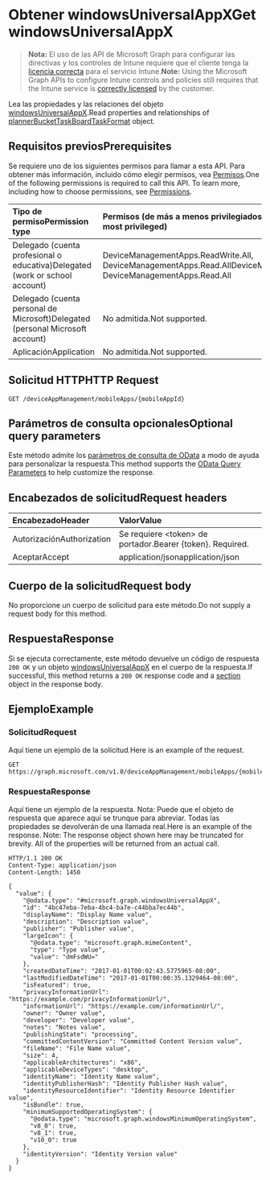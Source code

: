 # <a name="get-windowsuniversalappx"></a><span data-ttu-id="3c5d2-101">Obtener windowsUniversalAppX</span><span class="sxs-lookup"><span data-stu-id="3c5d2-101">Get windowsUniversalAppX</span></span>

> <span data-ttu-id="3c5d2-102">**Nota:** El uso de las API de Microsoft Graph para configurar las directivas y los controles de Intune requiere que el cliente tenga la [licencia correcta](https://go.microsoft.com/fwlink/?linkid=839381) para el servicio Intune.</span><span class="sxs-lookup"><span data-stu-id="3c5d2-102">**Note:** Using the Microsoft Graph APIs to configure Intune controls and policies still requires that the Intune service is [correctly licensed](https://go.microsoft.com/fwlink/?linkid=839381) by the customer.</span></span>

<span data-ttu-id="3c5d2-103">Lea las propiedades y las relaciones del objeto [windowsUniversalAppX](../resources/intune_apps_windowsuniversalappx.md).</span><span class="sxs-lookup"><span data-stu-id="3c5d2-103">Read properties and relationships of [plannerBucketTaskBoardTaskFormat](../resources/intune_apps_windowsuniversalappx.md) object.</span></span>
## <a name="prerequisites"></a><span data-ttu-id="3c5d2-104">Requisitos previos</span><span class="sxs-lookup"><span data-stu-id="3c5d2-104">Prerequisites</span></span>
<span data-ttu-id="3c5d2-p101">Se requiere uno de los siguientes permisos para llamar a esta API. Para obtener más información, incluido cómo elegir permisos, vea [Permisos](../../../concepts/permissions_reference.md).</span><span class="sxs-lookup"><span data-stu-id="3c5d2-p101">One of the following permissions is required to call this API. To learn more, including how to choose permissions, see [Permissions](../../../concepts/permissions_reference.md).</span></span>

|<span data-ttu-id="3c5d2-107">Tipo de permiso</span><span class="sxs-lookup"><span data-stu-id="3c5d2-107">Permission type</span></span>|<span data-ttu-id="3c5d2-108">Permisos (de más a menos privilegiados)</span><span class="sxs-lookup"><span data-stu-id="3c5d2-108">Permissions (from least to most privileged)</span></span>|
|:---|:---|
|<span data-ttu-id="3c5d2-109">Delegado (cuenta profesional o educativa)</span><span class="sxs-lookup"><span data-stu-id="3c5d2-109">Delegated (work or school account)</span></span>|<span data-ttu-id="3c5d2-110">DeviceManagementApps.ReadWrite.All, DeviceManagementApps.Read.All</span><span class="sxs-lookup"><span data-stu-id="3c5d2-110">DeviceManagementApps.ReadWrite.All, DeviceManagementApps.Read.All</span></span>|
|<span data-ttu-id="3c5d2-111">Delegado (cuenta personal de Microsoft)</span><span class="sxs-lookup"><span data-stu-id="3c5d2-111">Delegated (personal Microsoft account)</span></span>|<span data-ttu-id="3c5d2-112">No admitida.</span><span class="sxs-lookup"><span data-stu-id="3c5d2-112">Not supported.</span></span>|
|<span data-ttu-id="3c5d2-113">Aplicación</span><span class="sxs-lookup"><span data-stu-id="3c5d2-113">Application</span></span>|<span data-ttu-id="3c5d2-114">No admitida.</span><span class="sxs-lookup"><span data-stu-id="3c5d2-114">Not supported.</span></span>|

## <a name="http-request"></a><span data-ttu-id="3c5d2-115">Solicitud HTTP</span><span class="sxs-lookup"><span data-stu-id="3c5d2-115">HTTP Request</span></span>
<!-- {
  "blockType": "ignored"
}
-->
``` http
GET /deviceAppManagement/mobileApps/{mobileAppId}
```

## <a name="optional-query-parameters"></a><span data-ttu-id="3c5d2-116">Parámetros de consulta opcionales</span><span class="sxs-lookup"><span data-stu-id="3c5d2-116">Optional query parameters</span></span>
<span data-ttu-id="3c5d2-117">Este método admite los [parámetros de consulta de OData](https://developer.microsoft.com/es-ES/graph/docs/overview/query_parameters) a modo de ayuda para personalizar la respuesta.</span><span class="sxs-lookup"><span data-stu-id="3c5d2-117">This method supports the [OData Query Parameters](https://developer.microsoft.com/es-ES/graph/docs/overview/query_parameters) to help customize the response.</span></span>
## <a name="request-headers"></a><span data-ttu-id="3c5d2-118">Encabezados de solicitud</span><span class="sxs-lookup"><span data-stu-id="3c5d2-118">Request headers</span></span>
|<span data-ttu-id="3c5d2-119">Encabezado</span><span class="sxs-lookup"><span data-stu-id="3c5d2-119">Header</span></span>|<span data-ttu-id="3c5d2-120">Valor</span><span class="sxs-lookup"><span data-stu-id="3c5d2-120">Value</span></span>|
|:---|:---|
|<span data-ttu-id="3c5d2-121">Autorización</span><span class="sxs-lookup"><span data-stu-id="3c5d2-121">Authorization</span></span>|<span data-ttu-id="3c5d2-122">Se requiere &lt;token&gt; de portador.</span><span class="sxs-lookup"><span data-stu-id="3c5d2-122">Bearer {token}. Required.</span></span>|
|<span data-ttu-id="3c5d2-123">Aceptar</span><span class="sxs-lookup"><span data-stu-id="3c5d2-123">Accept</span></span>|<span data-ttu-id="3c5d2-124">application/json</span><span class="sxs-lookup"><span data-stu-id="3c5d2-124">application/json</span></span>|

## <a name="request-body"></a><span data-ttu-id="3c5d2-125">Cuerpo de la solicitud</span><span class="sxs-lookup"><span data-stu-id="3c5d2-125">Request body</span></span>
<span data-ttu-id="3c5d2-126">No proporcione un cuerpo de solicitud para este método.</span><span class="sxs-lookup"><span data-stu-id="3c5d2-126">Do not supply a request body for this method.</span></span>

## <a name="response"></a><span data-ttu-id="3c5d2-127">Respuesta</span><span class="sxs-lookup"><span data-stu-id="3c5d2-127">Response</span></span>
<span data-ttu-id="3c5d2-128">Si se ejecuta correctamente, este método devuelve un código de respuesta `200 OK` y un objeto [windowsUniversalAppX](../resources/intune_apps_windowsuniversalappx.md) en el cuerpo de la respuesta.</span><span class="sxs-lookup"><span data-stu-id="3c5d2-128">If successful, this method returns a `200 OK` response code and a [section](../resources/intune_apps_windowsuniversalappx.md) object in the response body.</span></span>

## <a name="example"></a><span data-ttu-id="3c5d2-129">Ejemplo</span><span class="sxs-lookup"><span data-stu-id="3c5d2-129">Example</span></span>
### <a name="request"></a><span data-ttu-id="3c5d2-130">Solicitud</span><span class="sxs-lookup"><span data-stu-id="3c5d2-130">Request</span></span>
<span data-ttu-id="3c5d2-131">Aquí tiene un ejemplo de la solicitud.</span><span class="sxs-lookup"><span data-stu-id="3c5d2-131">Here is an example of the request.</span></span>
``` http
GET https://graph.microsoft.com/v1.0/deviceAppManagement/mobileApps/{mobileAppId}
```

### <a name="response"></a><span data-ttu-id="3c5d2-132">Respuesta</span><span class="sxs-lookup"><span data-stu-id="3c5d2-132">Response</span></span>
<span data-ttu-id="3c5d2-p102">Aquí tiene un ejemplo de la respuesta. Nota: Puede que el objeto de respuesta que aparece aquí se trunque para abreviar. Todas las propiedades se devolverán de una llamada real.</span><span class="sxs-lookup"><span data-stu-id="3c5d2-p102">Here is an example of the response. Note: The response object shown here may be truncated for brevity. All of the properties will be returned from an actual call.</span></span>
``` http
HTTP/1.1 200 OK
Content-Type: application/json
Content-Length: 1450

{
  "value": {
    "@odata.type": "#microsoft.graph.windowsUniversalAppX",
    "id": "4bc47eba-7eba-4bc4-ba7e-c44bba7ec44b",
    "displayName": "Display Name value",
    "description": "Description value",
    "publisher": "Publisher value",
    "largeIcon": {
      "@odata.type": "microsoft.graph.mimeContent",
      "type": "Type value",
      "value": "dmFsdWU="
    },
    "createdDateTime": "2017-01-01T00:02:43.5775965-08:00",
    "lastModifiedDateTime": "2017-01-01T00:00:35.1329464-08:00",
    "isFeatured": true,
    "privacyInformationUrl": "https://example.com/privacyInformationUrl/",
    "informationUrl": "https://example.com/informationUrl/",
    "owner": "Owner value",
    "developer": "Developer value",
    "notes": "Notes value",
    "publishingState": "processing",
    "committedContentVersion": "Committed Content Version value",
    "fileName": "File Name value",
    "size": 4,
    "applicableArchitectures": "x86",
    "applicableDeviceTypes": "desktop",
    "identityName": "Identity Name value",
    "identityPublisherHash": "Identity Publisher Hash value",
    "identityResourceIdentifier": "Identity Resource Identifier value",
    "isBundle": true,
    "minimumSupportedOperatingSystem": {
      "@odata.type": "microsoft.graph.windowsMinimumOperatingSystem",
      "v8_0": true,
      "v8_1": true,
      "v10_0": true
    },
    "identityVersion": "Identity Version value"
  }
}
```



